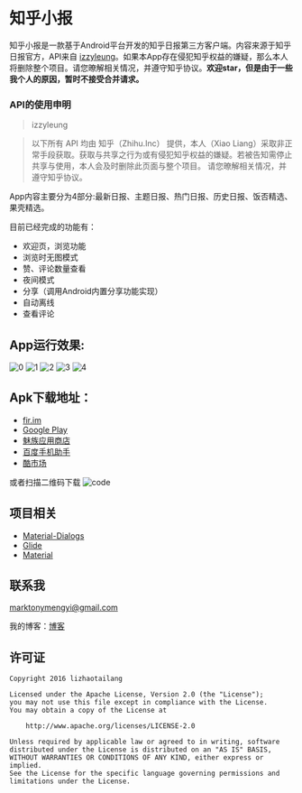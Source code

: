 # 知乎小报

知乎小报是一款基于Android平台开发的知乎日报第三方客户端。内容来源于知乎日报官方，API来自 [izzyleung](https://github.com/izzyleung)。如果本App存在侵犯知乎权益的嫌疑，那么本人将删除整个项目。请您暸解相关情况，并遵守知乎协议。**欢迎star，但是由于一些我个人的原因，暂时不接受合并请求。**

### API的使用申明
>izzyleung

> 以下所有 API 均由 知乎（Zhihu.Inc） 提供，本人（Xiao Liang）采取非正常手段获取。获取与共享之行为或有侵犯知乎权益的嫌疑。若被告知需停止共享与使用，本人会及时删除此页面与整个项目。
请您暸解相关情况，并遵守知乎协议。

App内容主要分为4部分:最新日报、主题日报、热门日报、历史日报、饭否精选、果壳精选。

目前已经完成的功能有：

* 欢迎页，浏览功能
* 浏览时无图模式
* 赞、评论数量查看
* 夜间模式
* 分享（调用Android内置分享功能实现）
* 自动离线
* 查看评论

## App运行效果:
![0](https://github.com/marktony/ZhiHuDaily/blob/master/screenshots/0.png)
![1](https://github.com/marktony/ZhiHuDaily/blob/master/screenshots/1.png)
![2](https://github.com/marktony/ZhiHuDaily/blob/master/screenshots/2.png)
![3](https://github.com/marktony/ZhiHuDaily/blob/master/screenshots/3.png)
![4](https://github.com/marktony/ZhiHuDaily/blob/master/screenshots/4.png)


## Apk下载地址：
* [fir.im](http://fir.im/gc6w)
* [Google Play](https://play.google.com/store/apps/details?id=com.marktony.zhihudaily)
* [魅族应用商店](http://app.flyme.cn/apps/public/detail?package_name=com.marktony.zhihudaily)
* [百度手机助手](http://shouji.baidu.com/software/item?docid=9158461&from=as)
* [酷市场](http://www.coolapk.com/apk/com.marktony.zhihudaily)

或者扫描二维码下载
![code](https://github.com/marktony/ZhiHuDaily/blob/master/screenshots/code.png)

## 项目相关
* [Material-Dialogs](https://github.com/afollestad/material-dialogs)
* [Glide](https://github.com/bumptech/glide)
* [Material](https://github.com/rey5137/material)

## 联系我
[marktonymengyi@gmail.com](mailto:marktonymengyi@gmail.com)

我的博客：[博客](http://marktony.github.io/)

## 许可证

    Copyright 2016 lizhaotailang

    Licensed under the Apache License, Version 2.0 (the "License");
    you may not use this file except in compliance with the License.
    You may obtain a copy of the License at

        http://www.apache.org/licenses/LICENSE-2.0

    Unless required by applicable law or agreed to in writing, software
    distributed under the License is distributed on an "AS IS" BASIS,
    WITHOUT WARRANTIES OR CONDITIONS OF ANY KIND, either express or implied.
    See the License for the specific language governing permissions and
    limitations under the License.

